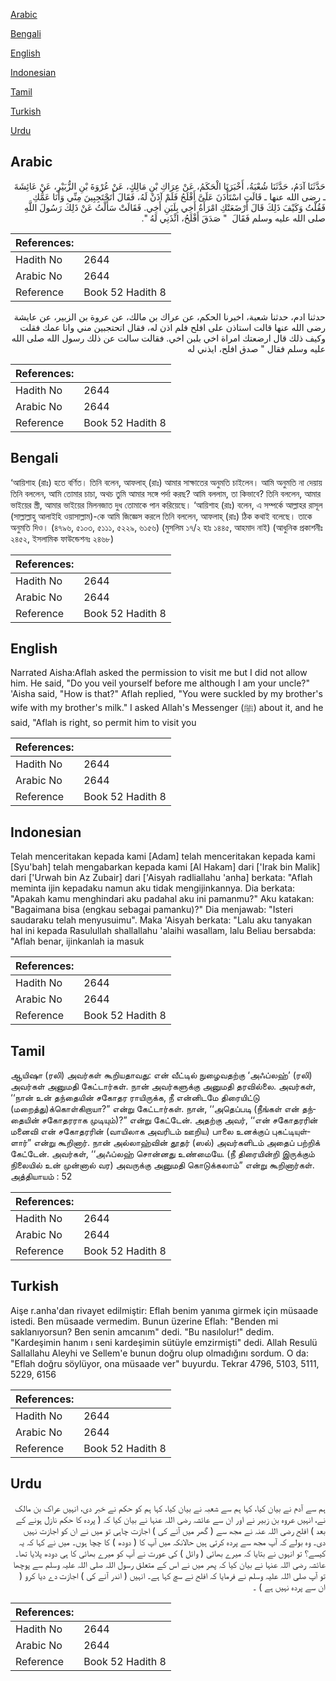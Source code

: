 [Arabic](#arabic)

[Bengali](#bengali)

[English](#english)

[Indonesian](#indonesian)

[Tamil](#tamil)

[Turkish](#turkish)

[Urdu](#urdu)

## Arabic


<div dir="rtl" lang="ar" style={{fontSize:'larger',backgroundColor:'#f8f9fa',padding:20}}>
حَدَّثَنَا آدَمُ، حَدَّثَنَا شُعْبَةُ، أَخْبَرَنَا الْحَكَمُ، عَنْ عِرَاكِ بْنِ مَالِكٍ، عَنْ عُرْوَةَ بْنِ الزُّبَيْرِ، عَنْ عَائِشَةَ ـ رضى الله عنها ـ قَالَتِ اسْتَأْذَنَ عَلَىَّ أَفْلَحُ فَلَمْ آذَنْ لَهُ، فَقَالَ أَتَحْتَجِبِينَ مِنِّي وَأَنَا عَمُّكِ فَقُلْتُ وَكَيْفَ ذَلِكَ قَالَ أَرْضَعَتْكِ امْرَأَةُ أَخِي بِلَبَنِ أَخِي‏.‏ فَقَالَتْ سَأَلْتُ عَنْ ذَلِكَ رَسُولَ اللَّهِ صلى الله عليه وسلم فَقَالَ ‏ "‏ صَدَقَ أَفْلَحُ، ائْذَنِي لَهُ ‏"‏‏.‏
</div>
<div style={{backgroundColor:'#f8f9fa',padding:20, marginBottom: 10}}><table> <thead> <tr> <th>References:</th> <th></th> </tr> </thead> <tbody><tr><td>Hadith No</td><td>2644</td></tr><tr><td>Arabic No</td><td>2644</td></tr><tr><td>Reference</td><td>Book 52 Hadith 8</td></tr></tbody></table></div>


<div dir="rtl" lang="ar" style={{fontSize:'larger',backgroundColor:'#f8f9fa',padding:20}}>
حدثنا ادم، حدثنا شعبة، اخبرنا الحكم، عن عراك بن مالك، عن عروة بن الزبير، عن عايشة رضى الله عنها قالت استاذن على افلح فلم اذن له، فقال اتحتجبين مني وانا عمك فقلت وكيف ذلك قال ارضعتك امراة اخي بلبن اخي. فقالت سالت عن ذلك رسول الله صلى الله عليه وسلم فقال " صدق افلح، ايذني له
</div>
<div style={{backgroundColor:'#f8f9fa',padding:20, marginBottom: 10}}><table> <thead> <tr> <th>References:</th> <th></th> </tr> </thead> <tbody><tr><td>Hadith No</td><td>2644</td></tr><tr><td>Arabic No</td><td>2644</td></tr><tr><td>Reference</td><td>Book 52 Hadith 8</td></tr></tbody></table></div>

## Bengali


<div dir="ltr" lang="bn" style={{fontSize:'larger',backgroundColor:'#f8f9fa',padding:20}}>
‘আয়িশাহ (রাঃ) হতে বর্ণিত। তিনি বলেন, আফলাহ্ (রাঃ) আমার সাক্ষাতের অনুমতি চাইলেন। আমি অনুমতি না দেয়ায় তিনি বললেন, আমি তোমার চাচা, অথচ তুমি আমার সঙ্গে পর্দা করছ? আমি বললাম, তা কিভাবে? তিনি বললেন, আমার ভাইয়ের স্ত্রী, আমার ভাইয়ের মিলনজাত দুধ তোমাকে পান করিয়েছে। ‘আয়িশাহ (রাঃ) বলেন, এ সম্পর্কে আল্লাহর রাসূল (সাল্লাল্লাহু আলাইহি ওয়াসাল্লাম)-কে আমি জিজ্ঞেস করলে তিনি বললেন, আফলাহ্ (রাঃ) ঠিক কথাই বলেছে। তাকে অনুমতি দিও। (৪৭৯৬, ৫১০৩, ৫১১১, ৫২২৯, ৬১৫৬) (মুসলিম ১৭/২ হাঃ ১৪৪৫, আহমাদ নাই) (আধুনিক প্রকাশনীঃ ২৪৫২, ইসলামিক ফাউন্ডেশনঃ ২৪৬৮)
</div>
<div style={{backgroundColor:'#f8f9fa',padding:20, marginBottom: 10}}><table> <thead> <tr> <th>References:</th> <th></th> </tr> </thead> <tbody><tr><td>Hadith No</td><td>2644</td></tr><tr><td>Arabic No</td><td>2644</td></tr><tr><td>Reference</td><td>Book 52 Hadith 8</td></tr></tbody></table></div>

## English


<div dir="ltr" lang="en" style={{fontSize:'larger',backgroundColor:'#f8f9fa',padding:20}}>
Narrated Aisha:Aflah asked the permission to visit me but I did not allow him. He said, "Do you veil yourself before me although I am your uncle?" 'Aisha said, "How is that?" Aflah replied, "You were suckled by my brother's wife with my brother's milk." I asked Allah's Messenger (ﷺ) about it, and he said, "Aflah is right, so permit him to visit you
</div>
<div style={{backgroundColor:'#f8f9fa',padding:20, marginBottom: 10}}><table> <thead> <tr> <th>References:</th> <th></th> </tr> </thead> <tbody><tr><td>Hadith No</td><td>2644</td></tr><tr><td>Arabic No</td><td>2644</td></tr><tr><td>Reference</td><td>Book 52 Hadith 8</td></tr></tbody></table></div>

## Indonesian


<div dir="ltr" lang="id" style={{fontSize:'larger',backgroundColor:'#f8f9fa',padding:20}}>
Telah menceritakan kepada kami [Adam] telah menceritakan kepada kami [Syu'bah] telah mengabarkan kepada kami [Al Hakam] dari ['Irak bin Malik] dari ['Urwah bin Az Zubair] dari ['Aisyah radliallahu 'anha] berkata: "Aflah meminta ijin kepadaku namun aku tidak mengijinkannya. Dia berkata: "Apakah kamu menghindari aku padahal aku ini pamanmu?" Aku katakan: "Bagaimana bisa (engkau sebagai pamanku)?" Dia menjawab: "Isteri saudaraku telah menyusuimu". Maka 'Aisyah berkata: "Lalu aku tanyakan hal ini kepada Rasulullah shallallahu 'alaihi wasallam, lalu Beliau bersabda: "Aflah benar, ijinkanlah ia masuk
</div>
<div style={{backgroundColor:'#f8f9fa',padding:20, marginBottom: 10}}><table> <thead> <tr> <th>References:</th> <th></th> </tr> </thead> <tbody><tr><td>Hadith No</td><td>2644</td></tr><tr><td>Arabic No</td><td>2644</td></tr><tr><td>Reference</td><td>Book 52 Hadith 8</td></tr></tbody></table></div>

## Tamil


<div dir="ltr" lang="ta" style={{fontSize:'larger',backgroundColor:'#f8f9fa',padding:20}}>
ஆயிஷா (ரலி) அவர்கள் கூறியதாவது: என் வீட்டில் நுழைவதற்கு ‘அஃப்லஹ்’ (ரலி) அவர்கள் அனுமதி கேட்டார்கள். நான் அவர்களுக்கு அனுமதி தரவில்லை. அவர்கள், ‘‘நான் உன் தந்தையின் சகோதர ராயிருக்க, நீ என்னிடமே திரையிட்டு (மறைத்து)க்கொள்கிறாயா?” என்று கேட்டார்கள். நான், ‘‘அதெப்படி (நீங்கள் என் தந்தையின் சகோதரராக முடியும்)?” என்று கேட்டேன். அதற்கு அவர், ‘‘என் சகோதரரின் மனைவி என் சகோதரரின் (வாயிலாக அவரிடம் ஊறிய) பாலை உனக்குப் புகட்டியுள்ளார்” என்று கூறினார். நான் அல்லாஹ்வின் தூதர் (ஸல்) அவர்களிடம் அதைப் பற்றிக் கேட்டேன். அவர்கள், ‘‘அஃப்லஹ் சொன்னது உண்மையே. (நீ திரையின்றி இருக்கும் நிலையில் உன் முன்னால் வர) அவருக்கு அனுமதி கொடுக்கலாம்” என்று கூறினார்கள். அத்தியாயம் : 52
</div>
<div style={{backgroundColor:'#f8f9fa',padding:20, marginBottom: 10}}><table> <thead> <tr> <th>References:</th> <th></th> </tr> </thead> <tbody><tr><td>Hadith No</td><td>2644</td></tr><tr><td>Arabic No</td><td>2644</td></tr><tr><td>Reference</td><td>Book 52 Hadith 8</td></tr></tbody></table></div>

## Turkish


<div dir="ltr" lang="tr" style={{fontSize:'larger',backgroundColor:'#f8f9fa',padding:20}}>
Aişe r.anha'dan rivayet edilmiştir: Eflah benim yanıma girmek için müsaade istedi. Ben müsaade vermedim. Bunun üzerine Eflah: "Benden mi saklanıyorsun? Ben senin amcanım" dedi. "Bu nasılolur!" dedim. "Kardeşimin hanım ı seni kardeşimin sütüyle emzirmişti" dedi. Allah Resulü Sallallahu Aleyhi ve Sellem'e bunun doğru olup olmadığını sordum. O da: "Eflah doğru söylüyor, ona müsaade ver" buyurdu. Tekrar 4796, 5103, 5111, 5229, 6156
</div>
<div style={{backgroundColor:'#f8f9fa',padding:20, marginBottom: 10}}><table> <thead> <tr> <th>References:</th> <th></th> </tr> </thead> <tbody><tr><td>Hadith No</td><td>2644</td></tr><tr><td>Arabic No</td><td>2644</td></tr><tr><td>Reference</td><td>Book 52 Hadith 8</td></tr></tbody></table></div>

## Urdu


<div dir="rtl" lang="ur" style={{fontSize:'larger',backgroundColor:'#f8f9fa',padding:20}}>
ہم سے آدم نے بیان کیا، کہا ہم سے شعبہ نے بیان کیا، کہا ہم کو حکم نے خبر دی، انہیں عراک بن مالک نے، انہیں عروہ بن زبیر نے اور ان سے عائشہ رضی اللہ عنہا نے بیان کیا کہ ( پردہ کا حکم نازل ہونے کے بعد ) افلح رضی اللہ عنہ نے مجھ سے ( گھر میں آنے کی ) اجازت چاہی تو میں نے ان کو اجازت نہیں دی۔ وہ بولے کہ آپ مجھ سے پردہ کرتی ہیں حالانکہ میں آپ کا ( دودھ ) کا چچا ہوں۔ میں نے کہا کہ یہ کیسے؟ تو انہوں نے بتایا کہ میرے بھائی ( وائل ) کی عورت نے آپ کو میرے بھائی کا ہی دودھ پلایا تھا۔ عائشہ رضی اللہ عنہا نے بیان کیا کہ پھر میں نے اس کے متعلق رسول اللہ صلی اللہ علیہ وسلم سے پوچھا تو آپ صلی اللہ علیہ وسلم نے فرمایا کہ افلح نے سچ کہا ہے۔ انہیں ( اندر آنے کی ) اجازت دے دیا کرو ( ان سے پردہ نہیں ہے ) ۔
</div>
<div style={{backgroundColor:'#f8f9fa',padding:20, marginBottom: 10}}><table> <thead> <tr> <th>References:</th> <th></th> </tr> </thead> <tbody><tr><td>Hadith No</td><td>2644</td></tr><tr><td>Arabic No</td><td>2644</td></tr><tr><td>Reference</td><td>Book 52 Hadith 8</td></tr></tbody></table></div>